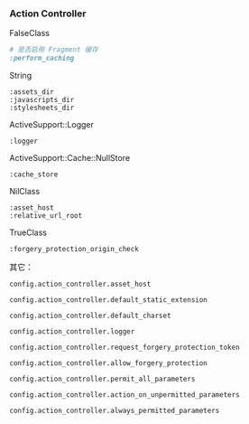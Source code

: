 ### Action Controller

FalseClass

```ruby
# 是否启用 Fragment 缓存
:perform_caching
```

String

```
:assets_dir
:javascripts_dir
:stylesheets_dir
```

ActiveSupport::Logger

```
:logger
```

ActiveSupport::Cache::NullStore

```
:cache_store
```

NilClass

```
:asset_host
:relative_url_root
```

TrueClass

```
:forgery_protection_origin_check
```

其它：

```
config.action_controller.asset_host

config.action_controller.default_static_extension

config.action_controller.default_charset

config.action_controller.logger

config.action_controller.request_forgery_protection_token

config.action_controller.allow_forgery_protection

config.action_controller.permit_all_parameters

config.action_controller.action_on_unpermitted_parameters

config.action_controller.always_permitted_parameters
```
